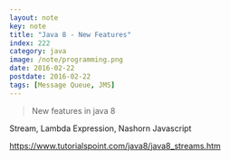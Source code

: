 ```yaml
---
layout: note
key: note
title: "Java 8 - New Features"
index: 222
category: java
image: /note/programming.png
date: 2016-02-22
postdate: 2016-02-22
tags: [Message Queue, JMS]
---
```


> New features in java 8

Stream, Lambda Expression, Nashorn Javascript

https://www.tutorialspoint.com/java8/java8_streams.htm
